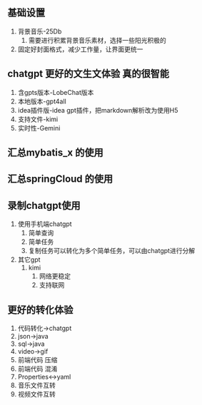 ## 基础设置
1. 背景音乐-25Db
   1. 需要进行积累背景音乐素材，选择一些阳光积极的
2. 固定好封面格式，减少工作量，让界面更统一

## chatgpt 更好的文生文体验 真的很智能
 1. 含gpts版本-LobeChat版本
 2. 本地版本-gpt4all
 3. idea插件版-idea gpt插件，把markdown解析改为使用H5
 4. 支持文件-kimi
 5. 实时性-Gemini

## 汇总mybatis_x 的使用

## 汇总springCloud 的使用

## 录制chatgpt使用
1. 使用手机端chatgpt
   1. 简单查询
   2. 简单任务
   3. 复制任务可以转化为多个简单任务，可以由chatgpt进行分解
2. 其它gpt
   1. kimi
       1. 网络更稳定
       2. 支持联网

## 更好的转化体验
1. 代码转化->chatgpt
2. json->java
3. sql->java
4. video->gif
5. 前端代码 压缩
6. 前端代码 混淆
7. Properties<->yaml
8. 音乐文件互转
9. 视频文件互转



